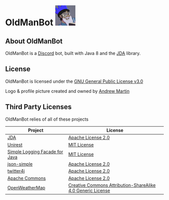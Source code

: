 # OldManBot <img src="https://raw.githubusercontent.com/AmrikSD/OldManBot/master/Old_Amrik.png" width="64"><img/>
## About OldManBot
OldManBot is a [Discord](https://discordapp.com/) bot, built with Java 8 and the [JDA](https://github.com/DV8FromTheWorld/JDA) library.

## License
OldManBot is licensed under the [GNU General Public License v3.0](http://www.gnu.org/licenses/gpl.txt)

Logo & profile picture created and owned by [Andrew Martin](https://www.instagram.com/andrewmcomics/)
## Third Party Licenses
OldManBot relies of all of these projects

 Project  | License |
| ------------- | ------------- |
|[JDA](https://github.com/DV8FromTheWorld/JDA)|[Apache License 2.0](https://github.com/DV8FromTheWorld/JDA/blob/master/LICENSE)|
| [Unirest](http://unirest.io/java.html) | [MIT License](https://github.com/Kong/unirest-java/blob/master/LICENSE) |
| [Simple Logging Facade for Java](https://www.slf4j.org/)  | [MIT License](https://www.slf4j.org/license.html)  |
| [json-simple](https://github.com/fangyidong/json-simple)  | [Apache License 2.0](https://github.com/fangyidong/json-simple/blob/master/LICENSE.txt)  |
|[twitter4j](http://twitter4j.org/)|[Apache License 2.0](http://twitter4j.org/en/index.html#license)|
|[Apache Commons](https://commons.apache.org/)|[Apache License 2.0](http://www.apache.org/licenses/LICENSE-2.0.txt)|
|[OpenWeatherMap](https://openweathermap.org/)|[Creative Commons Attribution-ShareAlike 4.0 Generic License](https://openweathermap.org/terms)|
